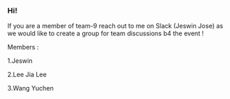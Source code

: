 ### Hi!

If you are a member of team-9 reach out to me on Slack (Jeswin Jose) as we would like to create a group for team discussions b4 the event !

Members : 

1.Jeswin

2.Lee Jia Lee

3.Wang Yuchen

